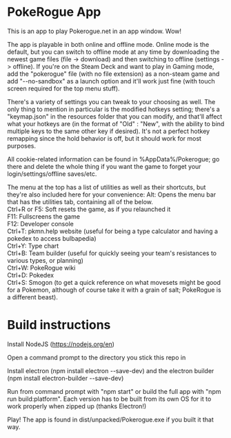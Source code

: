 # PokeRogue App
This is an app to play Pokerogue.net in an app window. Wow! 

The app is playable in both online and offline mode. Online mode is the default, but you can switch to offline mode at any time by downloading the newest game files (file -> download) and then switching to offline (settings -> offline). If you're on the Steam Deck and want to play in Gaming mode, add the "pokerogue" file (with no file extension) as a non-steam game and add "--no-sandbox" as a launch option and it'll work just fine (with touch screen required for the top menu stuff).

There's a variety of settings you can tweak to your choosing as well. The only thing to mention in particular is the modified hotkeys setting; there's a "keymap.json" in the resources folder that you can modify, and that'll affect what your hotkeys are (in the format of "Old" : "New", with the ability to bind multiple keys to the same other key if desired). It's not a perfect hotkey remapping since the hold behavior is off, but it should work for most purposes.

All cookie-related information can be found in %AppData%/Pokerogue; go there and delete the whole thing if you want the game to forget your login/settings/offline saves/etc.

The menu at the top has a list of utilities as well as their shortcuts, but they're also included here for your convenience:
Alt: Opens the menu bar that has the utilities tab, containing all of the below.  
Ctrl+R or F5: Soft resets the game, as if you relaunched it  
F11: Fullscreens the game  
F12: Developer console  
Ctrl+T: pkmn.help website (useful for being a type calculator and having a pokedex to access bulbapedia)  
Ctrl+Y: Type chart  
Ctrl+B: Team builder (useful for quickly seeing your team's resistances to various types, or planning)  
Ctrl+W: PokeRogue wiki  
Ctrl+D: Pokedex  
Ctrl+S: Smogon (to get a quick reference on what movesets might be good for a Pokemon, although of course take it with a grain of salt; PokeRogue is a different beast).  

# Build instructions

Install NodeJS (https://nodejs.org/en)

Open a command prompt to the directory you stick this repo in

Install electron (npm install electron --save-dev) and the electron builder (npm install electron-builder --save-dev)

Run from command prompt with "npm start" or build the full app with "npm run build:platform". Each version has to be built from its own OS for it to work properly when zipped up (thanks Electron!)

Play! The app is found in dist/unpacked/Pokerogue.exe if you built it that way.
